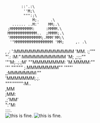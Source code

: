            ::'.:\
            ''M;\
            """:;\
                M;.     .\
       ...... ..M:'    MM;.\
     ;MMMMMMMMMM:     :MMMM.\
     MMMMMMMMMMMMM..  ;MMMM;.\
     'MMMMMMMMMMMMMM;.MMM'MM;\
      '"MMMMMMMMMMMMMMMMM 'MM;     ,. .\
, ,:    ':MMMMMMMMMMMMMMM  'MM.   :;'""\
"'.:     :M:":MMMMMMMMMMM   'M; ,;:;;""\
'"'M;..;.;M'  ""MMMMMMMM:    'M.MMMM:""\
'"'  ""'""" ;.MMMMMMMM""      '"""'\
         ,;MMMMMMM:""\
         'MMMMMMM;.;.\
            """'""""":M..\
                      ,MM\
                     ;MM:\
                   ,;'MM'\
                   ":"M:\
                   ::::.\
![this is fine.](https://github.com/exinmusic/exinmusic/blob/master/giphy-downsized-large.gif?raw=true) ![this is fine.](https://github.com/exinmusic/exinmusic/blob/master/gang-signs.gif?raw=true)
